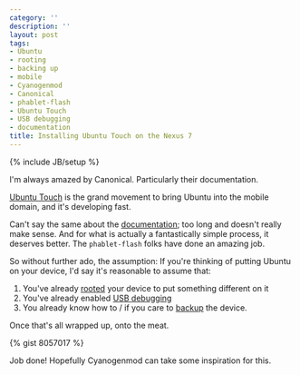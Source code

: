 ```yaml
---
category: ''
description: ''
layout: post
tags:
- Ubuntu
- rooting
- backing up
- mobile
- Cyanogenmod
- Canonical
- phablet-flash
- Ubuntu Touch
- USB debugging
- documentation
title: Installing Ubuntu Touch on the Nexus 7
---
```


{% include JB/setup %}


I'm always amazed by Canonical. Particularly their documentation.

[Ubuntu Touch](https://wiki.ubuntu.com/Touch/) is the grand movement to bring Ubuntu into the mobile domain, and it's developing fast. 

Can't say the same about the [documentation](https://wiki.ubuntu.com/Touch/Install); too long and doesn't really make sense. And for what is actually a fantastically simple process, it deserves better. The `phablet-flash` folks have done an amazing job. 

So without further ado, the assumption: If you're thinking of putting Ubuntu on your device, I'd say it's reasonable to assume that: 

1. You've already [rooted](http://www.androidcentral.com/root) your device to put something different on it
2. You've already enabled [USB debugging](http://www.makeuseof.com/tag/what-is-usb-debugging-mode-on-android-makeuseof-explains/)
3. You already know how to / if you care to [backup](http://www.pcmag.com/article2/0,2817,2423270,00.asp) the device. 

Once that's all wrapped up, onto the meat. 

{% gist 8057017 %}

Job done! Hopefully Cyanogenmod can take some inspiration for this. 
